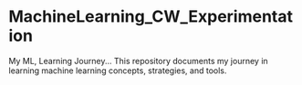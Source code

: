 # MachineLearning_CW_Experimentation
My ML, Learning Journey... This repository documents my journey in learning machine learning concepts, strategies, and tools. 
